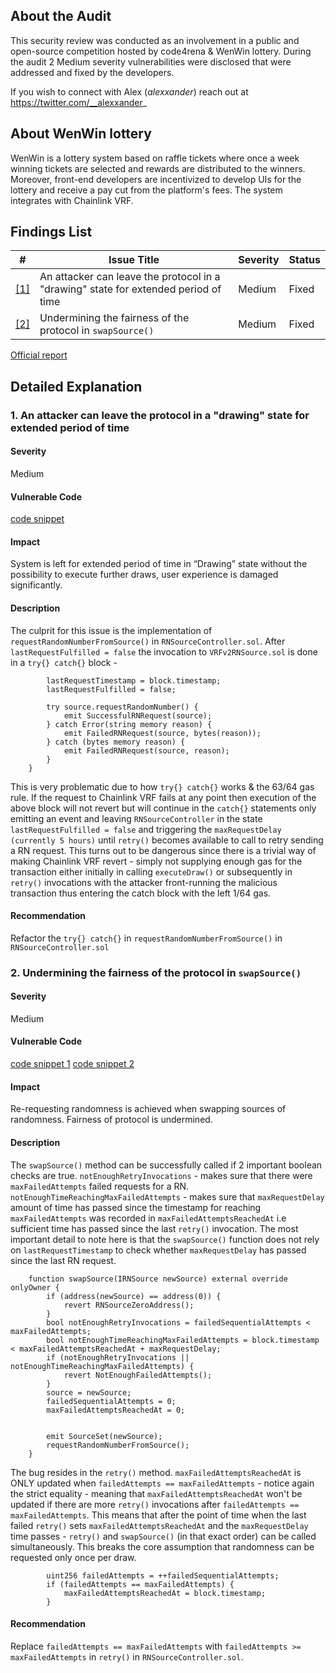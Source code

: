 ## About the Audit
This security review was conducted as an involvement in a public and open-source competition hosted by code4rena & WenWin lottery. During the audit 2 Medium severity vulnerabilities were disclosed that were addressed and fixed by the developers.

If you wish to connect with Alex (*alexxander*) reach out at https://twitter.com/__alexxander_

## About WenWin lottery
WenWin is a lottery system based on raffle tickets where once a week winning tickets are selected and rewards are distributed to the winners. Moreover, front-end developers are incentivized to develop UIs for the lottery and receive a pay cut from the platform's fees. The system integrates with Chainlink VRF. 

## Findings List
| #      | Issue Title                                                                                       | Severity | Status |
| ------ | ----------------------------------------------------------------- | ------------------------------| ------------------|
| [[1]](#my-section1) | An attacker can leave the protocol in a "drawing" state for extended period of time  | Medium   | Fixed  |
| [[2]](#my-section2) | Undermining the fairness of the protocol in `swapSource()`                           | Medium   | Fixed  |

[Official report](https://code4rena.com/reports/2023-03-wenwin)
## Detailed Explanation

### <a id="my-section1"></a> 1. An attacker can leave the protocol in a "drawing" state for extended period of time
#### Severity
Medium
#### Vulnerable Code
[code snippet](https://github.com/code-423n4/2023-03-wenwin/blob/91b89482aaedf8b8feb73c771d11c257eed997e8/src/RNSourceController.sol#L106-L120)
#### Impact
System is left for extended period of time in “Drawing” state without the possibility to execute further draws, user experience is damaged significantly.
#### Description
The culprit for this issue is the implementation of `requestRandomNumberFromSource()` in `RNSourceController.sol`. After `lastRequestFulfilled = false` the invocation to `VRFv2RNSource.sol` is done in a `try{} catch{}` block -
```solidity
        lastRequestTimestamp = block.timestamp;
        lastRequestFulfilled = false;

        try source.requestRandomNumber() {
            emit SuccessfulRNRequest(source);
        } catch Error(string memory reason) {
            emit FailedRNRequest(source, bytes(reason));
        } catch (bytes memory reason) {
            emit FailedRNRequest(source, reason);
        }
    }
```
This is very problematic due to how `try{} catch{}` works & the 63/64 gas rule. If the request to Chainlink VRF fails at any point then execution of the above block will not revert but will continue in the `catch{}` statements only emitting an event and leaving `RNSourceController` in the state `lastRequestFulfilled = false` and triggering the `maxRequestDelay (currently 5 hours)` until `retry()` becomes available to call to retry sending a RN request. This turns out to be dangerous since there is a trivial way of making Chainlink VRF revert - simply not supplying enough gas for the transaction either initially in calling `executeDraw()` or subsequently in `retry()` invocations with the attacker front-running the malicious transaction thus entering the catch block with the left 1/64 gas.


#### Recommendation
Refactor the `try{} catch{}` in `requestRandomNumberFromSource()` in `RNSourceController.sol`

### <a id="my-section2"></a> 2. Undermining the fairness of the protocol in `swapSource()`
#### Severity
Medium
#### Vulnerable Code
[code snippet 1](https://github.com/code-423n4/2023-03-wenwin/blob/91b89482aaedf8b8feb73c771d11c257eed997e8/src/RNSourceController.sol#L60-L75)
[code snippet 2](https://github.com/code-423n4/2023-03-wenwin/blob/91b89482aaedf8b8feb73c771d11c257eed997e8/src/RNSourceController.sol#L89-L104)
#### Impact
Re-requesting randomness is achieved when swapping sources of randomness. Fairness of protocol is undermined.
#### Description
The `swapSource()` method can be successfully called if 2 important boolean checks are true. `notEnoughRetryInvocations` - makes sure that there were `maxFailedAttempts` failed requests for a RN.
`notEnoughTimeReachingMaxFailedAttempts` - makes sure that `maxRequestDelay` amount of time has passed since the timestamp for reaching `maxFailedAttempts` was recorded in `maxFailedAttemptsReachedAt` i.e sufficient time has passed since the last `retry()` invocation. The most important detail to note here is that the `swapSource()` function does not rely on `lastRequestTimestamp` to check whether `maxRequestDelay` has passed since the last RN request.
```solidity
    function swapSource(IRNSource newSource) external override onlyOwner {
        if (address(newSource) == address(0)) {
            revert RNSourceZeroAddress();
        }
        bool notEnoughRetryInvocations = failedSequentialAttempts < maxFailedAttempts;
        bool notEnoughTimeReachingMaxFailedAttempts = block.timestamp < maxFailedAttemptsReachedAt + maxRequestDelay;
        if (notEnoughRetryInvocations || notEnoughTimeReachingMaxFailedAttempts) {
            revert NotEnoughFailedAttempts();
        }
        source = newSource;
        failedSequentialAttempts = 0;
        maxFailedAttemptsReachedAt = 0;


        emit SourceSet(newSource);
        requestRandomNumberFromSource();
    }
```
The bug resides in the `retry()` method. `maxFailedAttemptsReachedAt` is ONLY updated when `failedAttempts == maxFailedAttempts` - notice again the strict equality - meaning that `maxFailedAttemptsReachedAt` won't be updated if there are more `retry()` invocations after `failedAttempts == maxFailedAttempts`. This means that after the point of time when the last failed `retry()` sets `maxFailedAttemptsReachedAt` and the `maxRequestDelay` time passes - `retry()` and `swapSource()` (in that exact order) can be called simultaneously. This breaks the core assumption that randomness can be requested only once per draw. 
```solidity
        uint256 failedAttempts = ++failedSequentialAttempts;
        if (failedAttempts == maxFailedAttempts) {
            maxFailedAttemptsReachedAt = block.timestamp;
        }
```
#### Recommendation
Replace `failedAttempts == maxFailedAttempts` with `failedAttempts >= maxFailedAttempts` in `retry()` in `RNSourceController.sol`.

